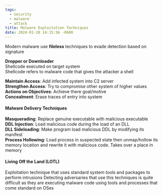 ```yaml
---
tags:
  - security
  - malware
  - attack
title: Malware Exploitation Techniques
date: 2024-01-28 14:15:56 -0600
---
```


Modern malware use **fileless** techniques to evade detection based on signature

**Dropper or Downloader**  
Shellcode executed on target system  
Shellcode refers to malware code that gives the attacker a shell 

**Maintain Access**: Add infected system into C2 server  
**Strengthen Access**: Try to compromise other system of higher values  
**Actions on Objectives**: Achieve there goal/motive  
**Concealment**: Erase traces of entry into system

#### Malware Delivery Techniques
**Masquerading**: Replace genuine executable with malicious executable  
**DDL Injection**: Load malicious code during the load of an DLL  
**DLL Sideloading**: Make program load malicious DDL by modifying its manifest  
**Process Hollowing**: Load process in suspected state then unmap/hollow its memory location and rewrite it with malicious code. Takes over a place in memory

#### Living Off the Land (LOTL)
Exploitation technique that uses standard system tools and packages to perform intrusions
Detecting adversaries that use this techniques is quite difficult as they are executing malware code using tools and processes that come standard on OSes
